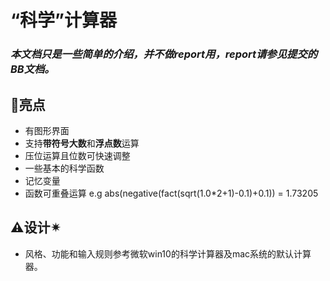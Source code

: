 # “科学”计算器  
### *本文档只是一些简单的介绍，并不做report用，report请参见提交的BB文档。*  
## 🌟亮点  
- 有图形界面  
- 支持**带符号大数**和**浮点数**运算
- 压位运算且位数可快速调整  
- 一些基本的科学函数   
- 记忆变量  
- 函数可重叠运算 e.g abs(negative(fact(sqrt(1.0*2+1)-0.1)+0.1)) = 1.73205  
## ⚠设计✴  
- 风格、功能和输入规则参考微软win10的科学计算器及mac系统的默认计算器。  
